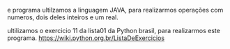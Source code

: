 e programa ultilzamos a linguagem JAVA, para realizarmos operações com numeros, dois deles inteiros e um real.

ultilizamos o exercicio 11 da lista01 da Python brasil, para realizarmos este programa.
https://wiki.python.org.br/ListaDeExercicios